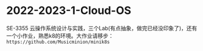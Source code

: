 # 2022-2023-1-Cloud-OS

SE-3355 云操作系统设计与实践，三个Lab(有点抽象，做完已经没印象了)，还有一个小作业，熟悉k8的环境。大作业请移步：`https://github.com/Musicminion/minik8s`